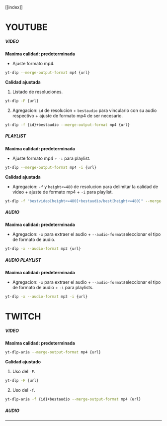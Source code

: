 [[index]]

# YOUTUBE

##### VIDEO
**Maxima calidad: predeterminada**
- Ajuste formato mp4.
```bash
yt-dlp --merge-output-format mp4 {url}
```

**Calidad ajustada**
1. Listado de resoluciones.
```bash
yt-dlp -F {url}
```
2. Agregacion: `id` de resolucion + `bestaudio` para vincularlo con su audio respectivo + ajuste de formato mp4 de ser necesario.
```bash
yt-dlp -f {id}+bestaudio --merge-output-format mp4 {url}
```

##### PLAYLIST
**Maxima calidad: predeterminada**
- Ajuste formato mp4 + `-i` para playlist.
```bash
yt-dlp --merge-output-format mp4 -i {url}
```

**Calidad ajustada**
- Agregacion: `-f` y `height<=480` de resolucion  para delimitar la calidad de video + ajuste de formato mp4 + `-i` para playlist.
```bash
yt-dlp -f "bestvideo[height<=480]+bestaudio/best[height<=480]" --merge-output-format mp4 -i {url}
```


##### AUDIO
**Maxima calidad: predeterminada**
- Agregacion: `-x` para extraer el audio + `--audio-format`seleccionar el tipo de formato de audio.
```bash
yt-dlp -x --audio-format mp3 {url}
```

##### AUDIO PLAYLIST
**Maxima calidad: predeterminada**
- Agregacion: `-x` para extraer el audio + `--audio-format`seleccionar el tipo de formato de audio + `-i` para playlists.
```bash
yt-dlp -x --audio-format mp3 -i {url}
```
# TWITCH

##### VIDEO
**Maxima calidad: predeterminada**
```bash
yt-dlp-aria --merge-output-format mp4 {url}
```

**Calidad ajustado**
1. Uso del `-F`.
```bash
yt-dlp -F {url}
```
2. Uso del `-f`.
```bash
yt-dlp-aria -f {id}+bestaudio --merge-output-format mp4 {url}
```

##### AUDIO


****
